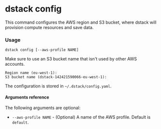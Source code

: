 # dstack config

This command configures the AWS region and S3 bucket, where dstack will provision compute resources and save data.

### Usage

```shell
dstack config [--aws-profile NAME]
```

Make sure to use an S3 bucket name that isn't used by other AWS accounts.

```shell
Region name (eu-west-1):
S3 bucket name (dstack-142421590066-eu-west-1):
```

The configuration is stored in `~/.dstack/config.yaml`.

#### Arguments reference

The following arguments are optional:

- `--aws-profile NAME` - (Optional) A name of the AWS profile. Default is `default`.